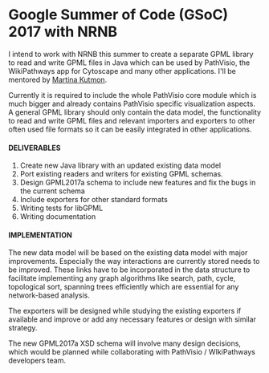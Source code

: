 # Google Summer of Code (GSoC) 2017 with NRNB

I intend to work with NRNB this summer to create a separate GPML library to read and write GPML files in Java which can be used by PathVisio, the WikiPathways app for Cytoscape and many other applications. I'll be mentored by [Martina Kutmon](https://github.com/mkutmon).

Currently it is required to include the whole PathVisio core module which is much bigger and already contains PathVisio specific visualization aspects. A general GPML library should only contain the data model, the functionality to read and write GPML files and relevant importers and exporters to other often used file formats so it can be easily integrated in other applications.


#### DELIVERABLES
1. Create new Java library with an updated existing data model 
1. Port existing readers and writers for existing GPML schemas.
1. Design GPML2017a schema to include new features and fix the bugs in the current schema
1. Include exporters for other standard formats
1. Writing tests for libGPML
1. Writing documentation

#### IMPLEMENTATION

The new data model will be based on the existing data model with major improvements. Especially the way interactions are currently stored needs to be improved. These links have to be incorporated in the data structure to facilitate implementing any graph algorithms like search, path, cycle, topological sort, spanning trees efficiently which are essential for any network-based analysis.

The exporters will be designed while studying the existing exporters if available and improve or add any necessary features or design with similar strategy.

The new GPML2017a XSD schema will involve many design decisions, which would be planned while collaborating with PathVisio / WIkiPathways developers team. 

